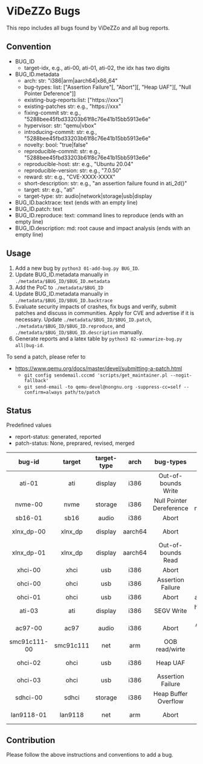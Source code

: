 # ViDeZZo Bugs

This repo includes all bugs found by ViDeZZo and all bug reports.

## Convention

+ BUG_ID
  + target-idx, e.g., ati-00, ati-01, ati-02, the idx has two digits
+ BUG_ID.metadata
  + arch:                 str: "i386|arm|aarch64|x86_64"
  + bug-types:           list: ["Assertion Failure"[, "Abort"][, "Heap UAF"][, "Null Pointer Deference"]]
  + existing-bug-reports:list: ["https://xxx"]
  + existing-patches      str: e.g., "https://xxx"
  + fixing-commit         str: e.g., "5288bee45fbd33203b61f8c76e41b15bb5913e6e"
  + hypervisor:           str: "qemu|vbox"
  + introducing-commit:   str: e.g., "5288bee45fbd33203b61f8c76e41b15bb5913e6e"
  + novelty:             bool: "true|false"
  + reproducible-commit:  str: e.g., "5288bee45fbd33203b61f8c76e41b15bb5913e6e"
  + reproducible-host:    str: e.g., "Ubuntu 20.04"
  + reproducible-version: str: e.g., "7.0.50"
  + reward:               str: e.g., "CVE-XXXX-XXXX"
  + short-description:    str: e.g., "an assertion failure found in ati_2d()"
  + target:               str: e.g., "ati"
  + target-type:          str: audio|network|storage|usb|display
+ BUG_ID.backtrace:      text (ends with an empty line)
+ BUG_ID.patch:          text
+ BUG_ID.reproduce:      text: command lines to reproduce (ends with an empty line)
+ BUG_ID.description:      md: root cause and impact analysis (ends with an empty line)

## Usage

1. Add a new bug by `python3 01-add-bug.py BUG_ID`.
2. Update BUG_ID.metadata manually in `./metadata/$BUG_ID/$BUG_ID.metadata`
3. Add the PoC to `./metadata/$BUG_ID`
4. Update BUG_ID.metadata manually in `./metadata/$BUG_ID/$BUG_ID.backtrace`
5. Evaluate security impacts of crashes, fix bugs and verify, submit patches and
discuss in communities. Apply for CVE and advertise if it is necessary. Update
`./metadata/$BUG_ID/$BUG_ID.patch`, `./metadata/$BUG_ID/$BUG_ID.reproduce`, and
`./metadata/$BUG_ID/$BUG_ID.description` manually.
6. Generate reports and a latex table by `python3 02-summarize-bug.py
all|bug-id`.

To send a patch, please refer to
+ https://www.qemu.org/docs/master/devel/submitting-a-patch.html
    + `git config sendemail.cccmd 'scripts/get_maintainer.pl --nogit-fallback'`
    + `git send-email -to qemu-devel@nongnu.org -suppress-cc=self --confirm=always path/to/patch`

## Status

Predefined values
+ report-status: generated, reported
+ patch-status: None, preprared, revised, merged

|bug-id|target|target-type|arch|bug-types|short-description|novelty|reward|report-status|patch-status|fixing-commit|
|:---:|:---:|:---:|:---:|:---:|:---:|:---:|:---:|:---:|:---:|:---:|
|ati-01|ati|display|i386|Out-of-bounds Write|OOB write in ati_2d_blt()|True|CVE-2021-3638|reported|merged|https://github.com/qemu/qemu/commit/205ccfd7a5ec86bd9a5678b8bd157562fc9a1643|
|nvme-00|nvme|storage|i386|Null Pointer Dereference|Null pointer deference in memory_region_set_enabled()|True|None|reported|merged|https://github.com/qemu/qemu/commit/2b02aabc9d02f9e95946cf639f546bb61f1721b7|
|sb16-01|sb16|audio|i386|Abort|Abort in audio_calloc()|True|None|reported|merged|https://github.com/qemu/qemu/commit/60e543f5ce46d4a90a95963b3bab5c7d13a2aaa9|
|xlnx_dp-00|xlnx_dp|display|aarch64|Abort|Abort in xlnx_dp_aux_set_command|True|None|reported|merged|https://github.com/qemu/qemu/commit/9390da5ef29a5e0f98e5b482dceeeb287c452f17|
|xlnx_dp-01|xlnx_dp|display|aarch64|Out-of-bounds Read|OOBR in xlnx_dp_read|True|None|reported|merged|https://github.com/qemu/qemu/commit/2b3a98255c90d8d2f9f87a73eb33371961508517|
|xhci-00|xhci|usb|i386|Abort|Abort in xhci_find_stream()|True|None|reported|merged|https://github.com/qemu/qemu/commit/145cdaba0f7ea721080e1289dc7a31bb2066406f|
|ohci-00|ohci|usb|i386|Assertion Failure|Assertion failed in usb_msd_transfer_data|True|None|reported|merged|https://github.com/qemu/qemu/commit/12b69878fc7b4b92b1bbd3959f2c3d4c717881fb|
|ohci-01|ohci|usb|i386|Abort|abort in ohci_frame_boundary|false|None|reported|merged|https://github.com/qemu/qemu/commit/d8c2e6f2f6d29ccb766197181eb1c65c1d46b3a4|
|ati-03|ati|display|i386|SEGV Write|hw/display/ati_2d: Third SEGV in ati_2d.c|True|None|generated|None|None|
|ac97-00|ac97|audio|i386|Abort|An abort was just triggered in audio_calloc|True|None|generated|None|None|
|smc91c111-00|smc91c111|net|arm|OOB read/wirte|OOB read/write in smc91c111|True|None|generated|None|None|
|ohci-02|ohci|usb|i386|Heap UAF|Heap-use-after-free in usb_cancel_packet|true|None|reported|revised|None|
|ohci-03|ohci|usb|i386|Assertion Failure|Assertion failure in usb_cancel_packet|false|None|reported|revised|None|
|sdhci-00|sdhci|storage|i386|Heap Buffer Overflow|Heap-buffer-overflow in sdhci_read_dataport()|False|None|generated|prepared|None|
|lan9118-01|lan9118|net|arm|Abort|Abort in lan9118_16bit_mode_read()|True|None|generated|prepared|None|

## Contribution

Please follow the above instructions and conventions to add a bug.
